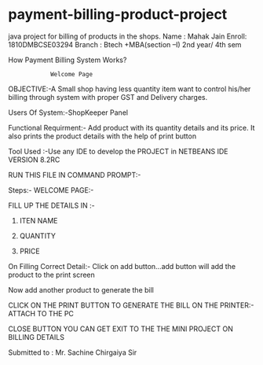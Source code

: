 # payment-billing-product-project
java project for billing of products in the shops.
Name : Mahak Jain
Enroll: 1810DMBCSE03294
Branch : Btech +MBA(section –I)
2nd year/ 4th sem


How Payment Billing System Works?	


				Welcome Page     
OBJECTIVE:-A Small shop having less quantity item want to control his/her billing through system with proper GST and Delivery charges.

Users Of System:-ShopKeeper Panel

Functional Requirment:- Add  product with its quantity details and its price. It also prints the product details with the help of print button

Tool Used :-Use any IDE to develop the PROJECT in NETBEANS IDE VERSION 8.2RC


RUN THIS FILE IN COMMAND PROMPT:-
 
Steps:-
WELCOME PAGE:-
 

FILL UP THE DETAILS IN :-
1.	ITEN NAME

2.	QUANTITY
3.	PRICE
 


On Filling Correct Detail:- Click on add button…add button will add the product to the print screen
 
   

Now add another product to generate the bill
 

CLICK ON THE PRINT BUTTON TO GENERATE THE BILL ON THE PRINTER:-
ATTACH TO THE PC
 

 CLOSE BUTTON YOU CAN GET EXIT TO THE THE MINI PROJECT        ON BILLING  DETAILS
 


Submitted to : Mr. Sachine Chirgaiya Sir
 

